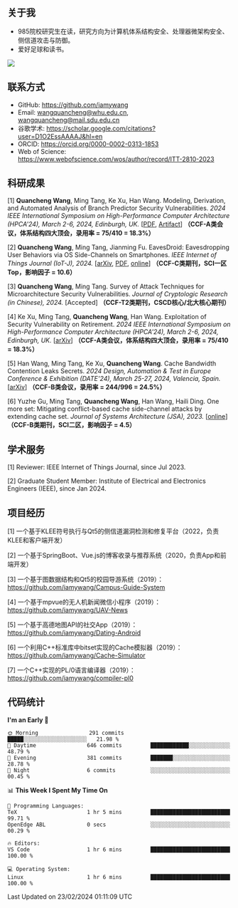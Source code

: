 ## 关于我

- 985院校研究生在读，研究方向为计算机体系结构安全、处理器微架构安全、侧信道攻击与防御。
- 爱好足球和读书。

![](https://github-readme-stats-iamywang.vercel.app/api?username=iamywang&theme=buefy&count_private=true&show_icons=true&hide_border=true&hide_title=true)


## 联系方式

- GitHub: https://github.com/iamywang
- Email: wangquancheng@whu.edu.cn, wangquancheng@mail.sdu.edu.cn
- 谷歌学术: https://scholar.google.com/citations?user=D1O2EssAAAAJ&hl=en
- ORCID: https://orcid.org/0000-0002-0313-1853
- Web of Science: https://www.webofscience.com/wos/author/record/ITT-2810-2023

## 科研成果

[1] **Quancheng Wang**, Ming Tang, Ke Xu, Han Wang. Modeling, Derivation, and Automated Analysis of Branch Predictor Security Vulnerabilities. *2024 IEEE International Symposium on High-Performance Computer Architecture (HPCA'24), March 2-6, 2024, Edinburgh, UK.* [[PDF](https://iamywang.github.io/pubs/wang24hpca.pdf), [Artifact](https://github.com/iamywang/bp-security-framework)]
**（CCF-A类会议，体系结构四大顶会，录用率 = 75/410 = 18.3%）**

[2] **Quancheng Wang**, Ming Tang, Jianming Fu. EavesDroid: Eavesdropping User Behaviors via OS Side-Channels on Smartphones. *IEEE Internet of Things Journal (IoT-J), 2024.* [[arXiv](https://arxiv.org/pdf/2303.03700.pdf), [PDF](https://iamywang.github.io/pubs/wang23iotj.pdf), [online](http://dx.doi.org/10.1109/JIOT.2023.3298992)]
**（CCF-C类期刊，SCI一区Top，影响因子 = 10.6）**

[3] **Quancheng Wang**, Ming Tang. Survey of Attack Techniques for Microarchitecture Security Vulnerabilities. *Journal of Cryptologic Research (in Chinese), 2024.* [Accepted]
**（CCF-T2类期刊，CSCD核心/北大核心期刊）**

[4] Ke Xu, Ming Tang, **Quancheng Wang**, Han Wang. Exploitation of Security Vulnerability on Retirement. *2024 IEEE International Symposium on High-Performance Computer Architecture (HPCA'24), March 2-6, 2024, Edinburgh, UK.* [[arXiv](https://arxiv.org/pdf/2307.12486.pdf)]
**（CCF-A类会议，体系结构四大顶会，录用率 = 75/410 = 18.3%）**

[5] Han Wang, Ming Tang, Ke Xu, **Quancheng Wang**. Cache Bandwidth Contention Leaks Secrets. *2024 Design, Automation & Test in Europe Conference & Exhibition (DATE'24), March 25-27, 2024, Valencia, Spain.* [[arXiv](http://arxiv.org/pdf/2306.01996.pdf)]
**（CCF-B类会议，录用率 = 244/996 = 24.5%）**

[6] Yuzhe Gu, Ming Tang, **Quancheng Wang**, Han Wang, Haili Ding. One more set: Mitigating conflict-based cache side-channel attacks by extending cache set. *Journal of Systems Architecture (JSA), 2023.* [[online](https://doi.org/10.1016/j.sysarc.2023.102997)]
**（CCF-B类期刊，SCI二区，影响因子 = 4.5）**

## 学术服务

[1] Reviewer: IEEE Internet of Things Journal, since Jul 2023.

[2] Graduate Student Member: Institute of Electrical and Electronics Engineers (IEEE), since Jan 2024.


## 项目经历

[1] 一个基于KLEE符号执行与Qt5的侧信道漏洞检测和修复平台（2022，负责KLEE和客户端开发）

[2] 一个基于SpringBoot、Vue.js的博客收录与推荐系统（2020，负责App和前端开发）

[3] 一个基于图数据结构和Qt5的校园导游系统（2019）：https://github.com/iamywang/Campus-Guide-System

[4] 一个基于mpvue的无人机新闻微信小程序（2019）：https://github.com/iamywang/UAV-News

[5] 一个基于高德地图API的社交App（2019）：https://github.com/iamywang/Dating-Android

[6] 一个利用C++标准库中bitset实现的Cache模拟器（2019）：https://github.com/iamywang/Cache-Simulator

[7] 一个C++实现的PL/0语言编译器（2019）：https://github.com/iamywang/compiler-pl0

## 代码统计

<!--START_SECTION:waka-->
**I'm an Early 🐤** 

```text
🌞 Morning                291 commits         █████░░░░░░░░░░░░░░░░░░░░   21.98 % 
🌆 Daytime                646 commits         ████████████░░░░░░░░░░░░░   48.79 % 
🌃 Evening                381 commits         ███████░░░░░░░░░░░░░░░░░░   28.78 % 
🌙 Night                  6 commits           ░░░░░░░░░░░░░░░░░░░░░░░░░   00.45 % 
```


📊 **This Week I Spent My Time On** 

```text
💬 Programming Languages: 
TeX                      1 hr 5 mins         █████████████████████████   99.71 % 
OpenEdge ABL             0 secs              ░░░░░░░░░░░░░░░░░░░░░░░░░   00.29 % 

🔥 Editors: 
VS Code                  1 hr 6 mins         █████████████████████████   100.00 % 

💻 Operating System: 
Linux                    1 hr 6 mins         █████████████████████████   100.00 % 
```


 Last Updated on 23/02/2024 01:11:09 UTC
<!--END_SECTION:waka-->
